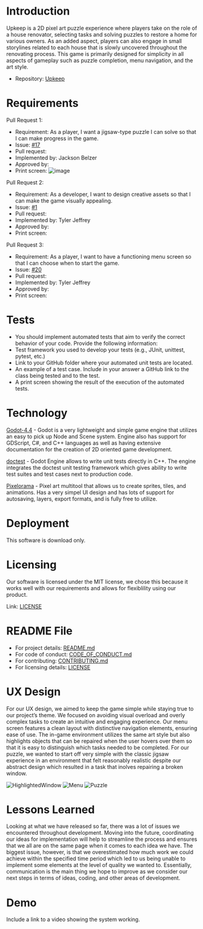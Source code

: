 # Introduction #
Upkeep is a 2D pixel art puzzle experience where players take on the role of a house renovator, selecting tasks and solving puzzles to restore a home for various owners. As an added aspect, players can also engage in small storylines related to each house that is slowly uncovered throughout the renovating process. This game is primarily designed for simplicity in all aspects of gameplay such as puzzle completion, menu navigation, and the art style.
- Repository: [Upkeep](https://github.com/TJeffrey237/CS386Project)

# Requirements #
Pull Request 1:
- Requirement: As a player, I want a jigsaw-type puzzle I can solve so that I can make progress in the game.
- Issue: [#17](https://github.com/TJeffrey237/CS386Project/issues/17)
- Pull request: 
- Implemented by: Jackson Belzer
- Approved by: 
- Print screen: ![image](https://github.com/user-attachments/assets/0cb3ba98-5317-4059-af15-2c43172b816c)

Pull Request 2:
- Requirement: As a developer, I want to design creative assets so that I can make the game visually appealing.
- Issue: [#1](https://github.com/TJeffrey237/CS386Project/issues/1)
- Pull request: 
- Implemented by: Tyler Jeffrey
- Approved by: 
- Print screen:

Pull Request 3:
- Requirement: As a player, I want to have a functioning menu screen so that I can choose when to start the game.
- Issue: [#20](https://github.com/TJeffrey237/CS386Project/issues/20)
- Pull request: 
- Implemented by: Tyler Jeffrey
- Approved by: 
- Print screen: 


# Tests #
- You should implement automated tests that aim to verify the correct behavior of your code. Provide the following information:
- Test framework you used to develop your tests (e.g., JUnit, unittest, pytest, etc.)
- Link to your GitHub folder where your automated unit tests are located.
- An example of a test case. Include in your answer a GitHub link to the class being tested and to the test.
- A print screen showing the result of the execution of the automated tests. 

# Technology #
[Godot-4.4](https://godotengine.org/) - Godot is a very lightweight and simple game engine that utilizes an easy to pick up Node and Scene system. Engine also has support for GDScript, C#, and C++ languages as well as having extensive documentation for the creation of 2D oriented game development.

[doctest](https://github.com/doctest/doctest) - Godot Engine allows to write unit tests directly in C++. The engine integrates the doctest unit testing framework which gives ability to write test suites and test cases next to production code.

[Pixelorama](https://orama-interactive.itch.io/pixelorama) - Pixel art multitool that allows us to create sprites, tiles, and animations. Has a very simpel UI design and has lots of support for autosaving, layers, export formats, and is fully free to utilize.

# Deployment #
This software is download only.

# Licensing #
Our software is licensed under the MIT license, we chose this because it works well with our requirements and allows for flexiblility using our product.

Link: [LICENSE](https://github.com/TJeffrey237/CS386Project/blob/1f0ebd6c482d134169931b3dded6944345594f44/LICENSE)

# README File #
- For project details: [README.md](https://github.com/TJeffrey237/CS386Project/blob/d2ba6edb93d8b26670a88d2699e833ab84171b57/README.md)
- For code of conduct: [CODE_OF_CONDUCT.md](https://github.com/TJeffrey237/CS386Project/blob/d2ba6edb93d8b26670a88d2699e833ab84171b57/CODE_OF_CONDUCT.md)
- For contributing: [CONTRIBUTING.md](https://github.com/TJeffrey237/CS386Project/blob/d2ba6edb93d8b26670a88d2699e833ab84171b57/CONTRIBUTING.md)
- For licensing details: [LICENSE](https://github.com/TJeffrey237/CS386Project/blob/1f0ebd6c482d134169931b3dded6944345594f44/LICENSE)

# UX Design #
For our UX design, we aimed to keep the game simple while staying true to our project’s theme. We focused on avoiding visual overload and overly complex tasks to create an intuitive and engaging experience. Our menu screen features a clean layout with distinctive navigation elements, ensuring ease of use. The in-game environment utilizes the same art style but also highlights objects that can be repaired when the user hovers over them so that it is easy to distinguish which tasks needed to be completed. For our puzzle, we wanted to start off very simple with the classic jigsaw experience in an environment that felt reasonably realistic despite our abstract design which resulted in a task that inolves repairing a broken window.

![HighlightedWindow](https://github.com/user-attachments/assets/70ae7dd0-6b31-4a10-a9a4-1bc2b37107aa)
![Menu](https://github.com/user-attachments/assets/f26c2e03-b293-4f90-9d2d-a4f6f356a03d)
![Puzzle](https://github.com/user-attachments/assets/953a1e98-e1e0-49b8-8943-e254f0561506)


# Lessons Learned #
Looking at what we have released so far, there was a lot of issues we encountered throughout development. Moving into the future, coordinating our ideas for implementation will help to streamline the process and ensures that we all are on the same page when it comes to each idea we have. The biggest issue, however, is that we overestimated how much work we could achieve within the specified time period which led to us being unable to implement some elements at the level of quality we wanted to. Essentially, communication is the main thing we hope to improve as we consider our next steps in terms of ideas, coding, and other areas of development.

# Demo #
Include a link to a video showing the system working.
